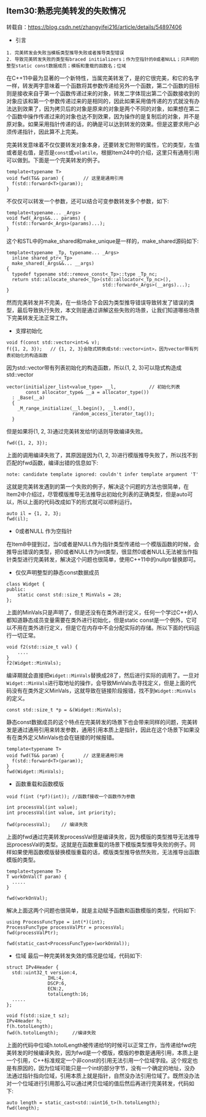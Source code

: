 ## Item30:熟悉完美转发的失败情况
转载自：https://blog.csdn.net/zhangyifei216/article/details/54897406
* 引言
```
1. 完美转发会失败当模板类型推导失败或者推导类型错误
2. 导致完美转发失败的类型有braced initializers；作为空指针的0或者NULL；只声明的整型static const数据成员；模板和重载的函数名；位域
```
在C++11中最为显著的一个新特性，当属完美转发了，是的它很完美，和它的名字一样，转发两字意味着一个函数将其参数传递给另外一个函数，第二个函数的目标则是接收来自于第一个函数传递过来的对象，转发二字体现出第二个函数接收到的对象应该和第一个参数传递过来的是相同的，因此如果采用值传递的方式就没有办法达到效果了，因为拷贝后的对象是原来的对象是两个不同的对象，如果想在第二个函数中操作传递过来的对象也达不到效果，因为操作的是复制后的对象，并不是原对象。如果采用指针传递的话，的确是可以达到转发的效果。但是这要求用户必须传递指针，因此算不上完美。

完美转发意味着不仅仅要转发对象本身，还要转发它附带的属性，它的类型，左值或者是右值，是否是`const`或`volatile`，根据Item24中的介绍，这里只有通用引用可以做到。下面是一个完美转发的例子。
```
template<typename T>
void fwd(T&& param) {       // 这里是通用引用
  f(std::forward<T>(param));
}
```
不仅仅可以转发一个参数，还可以结合可变参数转发多个参数，如下:
```
template<typename... _Args>
void fwd(_Args&&... params) {
  f(std::forward<_Args>(params)...);
}
```
这个和STL中的make_shared和make_unique是一样的，make_shared源码如下:
```
template<typename _Tp, typename... _Args>
  inline shared_ptr<_Tp>
  make_shared(_Args&&... __args)
{   
  typedef typename std::remove_const<_Tp>::type _Tp_nc;
  return std::allocate_shared<_Tp>(std::allocator<_Tp_nc>(),
                                   std::forward<_Args>(__args)...);
}   
```
然而完美转发并不完美，在一些场合下会因为类型推导错误导致转发了错误的类型，最后导致执行失败，本文则是通过讲解这些失败的场景，让我们知道哪些场景下完美转发无法正常工作。
* 支撑初始化
```
void f(const std::vector<int>& v);
f({1, 2, 3});   // {1, 2, 3}会隐式转换成std::vector<int>，因为vector带有列表初始化的构造函数
```
因为std::vector<int>带有列表初始化的构造函数，所以{1, 2, 3}可以隐式构造成std::vector<int> 
```
vector(initializer_list<value_type> __l,            // 初始化列表
       const allocator_type& __a = allocator_type())
  : _Base(__a)
  {    
    _M_range_initialize(__l.begin(), __l.end(),
                        random_access_iterator_tag());
  }  
```
但是如果将{1, 2, 3}通过完美转发给f的话则导致编译失败。
```
fwd({1, 2, 3});
```
上面的调用编译失败了，其原因是因为{1, 2, 3}进行模版推导失败了，所以找不到匹配的fwd函数，编译出错的信息如下:
```
note: candidate template ignored: couldn't infer template argument 'T'
```
这就是完美转发遇到的第一个失败的例子，解决这个问题的方法也很简单，在Item2中介绍过，尽管模版推导无法推导出初始化列表的正确类型，但是auto可以，所以上面的代码改成如下的形式就可以顺利运行。
```
auto il = {1, 2, 3};
fwd(il);
```

* 0或者NULL 作为空指针

在Item8中提到过，当0或者是NULL作为指针类型传递给一个模版函数的时候，会推导出错误的类型，把0或者NULL作为int类型，很显然0或者NULL无法被当作指针类型进行完美转发，解决这个问题也很简单，使用C++11中的nullptr替换即可。

* 仅仅声明整型的静态const数据成员
```
class Widget {
public:
    static const std::size_t MinVals = 28;
};
```
上面的MinVals只是声明了，但是还没有在类外进行定义，任何一个学过C++的人都知道静态成员变量需要在类外进行初始化，但是static const是一个例外，它可以不用在类外进行定义，但是它在内存中不会分配实际的存储。所以下面的代码运行一切正常。
```
void f2(std::size_t val) {
    ....
}
f2(Widget::MinVals);
```

编译期就会直接把`Widget::MinVals`替换成28了，然后进行实际的调用了。一旦对`Widget::MinVals`进行取地址的操作，会导致MinVals去寻找定义，但是上面的代码没有在类外定义MinVals，这就导致在链接阶段报错，找不到`Widget::MinVals`的定义。
```
const std::size_t *p = &(Widget::MinVals);
```

静态const数据成员的这个特点在完美转发的场景下也会带来同样的问题，完美转发是通过通用引用来转发参数，通用引用本质上是指针，因此在这个场景下如果没有在类外定义MinVals也会在链接的时候报错。
```
template<typename T>
void fwd(T&& param) {       // 这里是通用引用
  f(std::forward<T>(param));
}
fwd(Widget::MinVals);
```
* 函数重载和函数模版
```
void f(int (*pf)(int)); //函数f接收一个函数作为参数

int processVal(int value);
int processVal(int value, int priority);

fwd(processVal);    // 编译失败
```
上面的fwd通过完美转发processVal但是编译失败，因为模版的类型推导无法推导出processVal的类型。这就是在函数重载的场景下模版类型推导失败的例子。同样如果使用函数模版替换模版重载的话，模版类型推导依然失败，无法推导出函数模版的类型。
```
template<typename T>
T workOnVal(T param) {
  .....
}

fwd(workOnVal);
```
解决上面这两个问题也很简单，就是主动赋予函数和函数模版的类型，代码如下:
```
using ProcessFuncType = int(*)(int);
ProcessFuncType processValPtr = processVal;
fwd(processValPtr);

fwd(static_cast<ProcessFuncType>(workOnVal));
```

* 位域
最后一种完美转发失效的情况是位域，代码如下:
```
struct IPv4Header {
  std::uint32_t version:4,
               IHL:4,
               DSCP:6,
               ECN:2,
               totalLength:16;
  .....
};

void f(std::size_t sz);
IPv4Header h;
f(h.totolLength);
fwd(h.totolLength);     //编译失败
```
上面的代码中位域h.totolLength被传递给f的时候可以正常工作，当传递给fwd完美转发的时候编译失败，因为fwd是一个模版，模版的参数是通用引用，本质上是一个引用，C++标准规定一个非const的引用无法引用一个位域字段。这个规定也是有原因的，因为位域可能只是一个int的部分字节，没有一个确定的地址，没办法通过指针指向位域，引用本质上就是指针，自然没办法引用位域了。既然没办法对一个位域进行引用那么可以通过拷贝位域的值后然后再进行完美转发，代码如下:
```
auto length = static_cast<std::uint16_t>(h.totolLength);
fwd(length);
```


